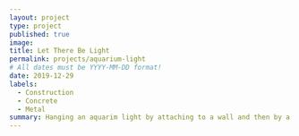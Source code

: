 ```yaml
---
layout: project
type: project
published: true
image: 
title: Let There Be Light
permalink: projects/aquarium-light
# All dates must be YYYY-MM-DD format!
date: 2019-12-29
labels:
  - Construction
  - Concrete
  - Metal
summary: Hanging an aquarim light by attaching to a wall and then by a attaching it to a over hanging shelf.
---
```

